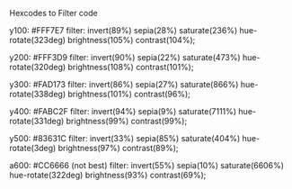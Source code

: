 Hexcodes to Filter code

y100: #FFF7E7
filter: invert(89%) sepia(28%) saturate(236%) hue-rotate(323deg) brightness(105%) contrast(104%);

y200: #FFF3D9
filter: invert(90%) sepia(22%) saturate(473%) hue-rotate(320deg) brightness(108%) contrast(101%);

y300: #FAD173
filter: invert(86%) sepia(27%) saturate(866%) hue-rotate(338deg) brightness(101%) contrast(96%);

y400: #FABC2F
filter: invert(94%) sepia(9%) saturate(7111%) hue-rotate(331deg) brightness(99%) contrast(99%);

y500: #83631C
filter: invert(33%) sepia(85%) saturate(404%) hue-rotate(3deg) brightness(97%) contrast(89%);

a600: #CC6666 (not best)
filter: invert(55%) sepia(10%) saturate(6606%) hue-rotate(322deg) brightness(93%) contrast(69%);